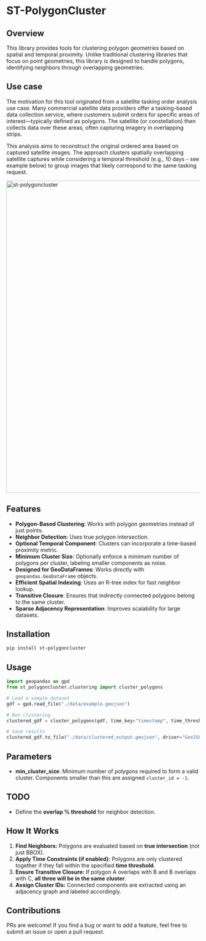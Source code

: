 # ST-PolygonCluster

## Overview
This library provides tools for clustering polygon geometries based on spatial and temporal proximity. Unlike traditional clustering libraries that focus on point geometries, this library is designed to handle polygons, identifying neighbors through overlapping geometries.

## Use case
The motivation for this tool originated from a satellite tasking order analysis use case. Many commercial satellite data providers offer a tasking-based data collection service, where customers submit orders for specific areas of interest—typically defined as polygons. The satellite (or constellation) then collects data over these areas, often capturing imagery in overlapping strips.

This analysis aims to reconstruct the original ordered area based on captured satellite images. The approach clusters spatially overlapping satellite captures while considering a temporal threshold (e.g., 10 days - see example below) to group images that likely correspond to the same tasking request.

<img width="816" alt="st-polygoncluster" src="https://github.com/user-attachments/assets/73d72b6d-6f88-4b5c-a54f-9ff31ea17040" />

## Features
- **Polygon-Based Clustering**: Works with polygon geometries instead of just points.
- **Neighbor Detection**: Uses true polygon intersection.
- **Optional Temporal Component**: Clusters can incorporate a time-based proximity metric.
- **Minimum Cluster Size**: Optionally enforce a minimum number of polygons per cluster, labeling smaller components as noise.
- **Designed for GeoDataFrames**: Works directly with `geopandas.GeoDataFrame` objects.
- **Efficient Spatial Indexing**: Uses an R-tree index for fast neighbor lookup.
- **Transitive Closure**: Ensures that indirectly connected polygons belong to the same cluster.
- **Sparse Adjacency Representation**: Improves scalability for large datasets.

## Installation
```bash
pip install st-polygoncluster
```

## Usage
```python
import geopandas as gpd
from st_polygoncluster.clustering import cluster_polygons

# Load a sample dataset
gdf = gpd.read_file("./data/example.geojson")

# Run clustering
clustered_gdf = cluster_polygons(gdf, time_key="timestamp", time_threshold=600, min_cluster_size=2)

# Save results
clustered_gdf.to_file("./data/clustered_output.geojson", driver="GeoJSON")
```

## Parameters
- **min_cluster_size**: Minimum number of polygons required to form a valid cluster. Components smaller than this are assigned `cluster_id = -1`.

## TODO
- Define the **overlap % threshold** for neighbor detection.

## How It Works
1. **Find Neighbors:** Polygons are evaluated based on **true intersection** (not just BBOX).
2. **Apply Time Constraints (if enabled):** Polygons are only clustered together if they fall within the specified **time threshold**.
3. **Ensure Transitive Closure:** If polygon A overlaps with B and B overlaps with C, **all three will be in the same cluster**.
4. **Assign Cluster IDs:** Connected components are extracted using an adjacency graph and labeled accordingly.

## Contributions
PRs are welcome! If you find a bug or want to add a feature, feel free to submit an issue or open a pull request.
